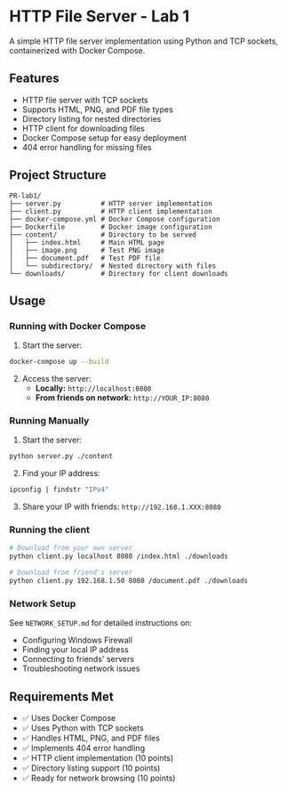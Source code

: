 # HTTP File Server - Lab 1

A simple HTTP file server implementation using Python and TCP sockets, containerized with Docker Compose.

## Features

- HTTP file server with TCP sockets
- Supports HTML, PNG, and PDF file types
- Directory listing for nested directories
- HTTP client for downloading files
- Docker Compose setup for easy deployment
- 404 error handling for missing files

## Project Structure

```
PR-lab1/
├── server.py          # HTTP server implementation
├── client.py          # HTTP client implementation
├── docker-compose.yml # Docker Compose configuration
├── Dockerfile         # Docker image configuration
├── content/           # Directory to be served
│   ├── index.html     # Main HTML page
│   ├── image.png      # Test PNG image
│   ├── document.pdf   # Test PDF file
│   └── subdirectory/  # Nested directory with files
└── downloads/         # Directory for client downloads
```

## Usage

### Running with Docker Compose

1. Start the server:
```bash
docker-compose up --build
```

2. Access the server:
   - **Locally:** `http://localhost:8080`
   - **From friends on network:** `http://YOUR_IP:8080`

### Running Manually

1. Start the server:
```bash
python server.py ./content
```

2. Find your IP address:
```bash
ipconfig | findstr "IPv4"
```

3. Share your IP with friends: `http://192.168.1.XXX:8080`

### Running the client

```bash
# Download from your own server
python client.py localhost 8080 /index.html ./downloads

# Download from friend's server
python client.py 192.168.1.50 8080 /document.pdf ./downloads
```

### Network Setup

See `NETWORK_SETUP.md` for detailed instructions on:
- Configuring Windows Firewall
- Finding your local IP address
- Connecting to friends' servers
- Troubleshooting network issues

## Requirements Met

- ✅ Uses Docker Compose
- ✅ Uses Python with TCP sockets
- ✅ Handles HTML, PNG, and PDF files
- ✅ Implements 404 error handling
- ✅ HTTP client implementation (10 points)
- ✅ Directory listing support (10 points)
- ✅ Ready for network browsing (10 points)